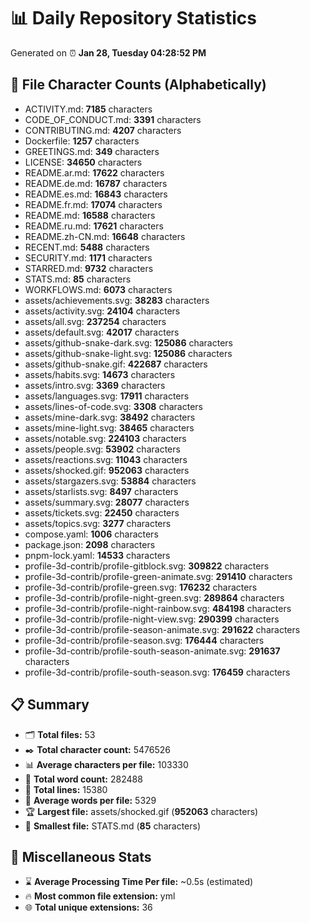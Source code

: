 # 📊 Daily Repository Statistics
Generated on ⏰ **Jan 28, Tuesday 04:28:52 PM**

## 📂 File Character Counts (Alphabetically)
- ACTIVITY.md: **7185** characters
- CODE_OF_CONDUCT.md: **3391** characters
- CONTRIBUTING.md: **4207** characters
- Dockerfile: **1257** characters
- GREETINGS.md: **349** characters
- LICENSE: **34650** characters
- README.ar.md: **17622** characters
- README.de.md: **16787** characters
- README.es.md: **16843** characters
- README.fr.md: **17074** characters
- README.md: **16588** characters
- README.ru.md: **17621** characters
- README.zh-CN.md: **16648** characters
- RECENT.md: **5488** characters
- SECURITY.md: **1171** characters
- STARRED.md: **9732** characters
- STATS.md: **85** characters
- WORKFLOWS.md: **6073** characters
- assets/achievements.svg: **38283** characters
- assets/activity.svg: **24104** characters
- assets/all.svg: **237254** characters
- assets/default.svg: **42017** characters
- assets/github-snake-dark.svg: **125086** characters
- assets/github-snake-light.svg: **125086** characters
- assets/github-snake.gif: **422687** characters
- assets/habits.svg: **14673** characters
- assets/intro.svg: **3369** characters
- assets/languages.svg: **17911** characters
- assets/lines-of-code.svg: **3308** characters
- assets/mine-dark.svg: **38492** characters
- assets/mine-light.svg: **38465** characters
- assets/notable.svg: **224103** characters
- assets/people.svg: **53902** characters
- assets/reactions.svg: **11043** characters
- assets/shocked.gif: **952063** characters
- assets/stargazers.svg: **53884** characters
- assets/starlists.svg: **8497** characters
- assets/summary.svg: **28077** characters
- assets/tickets.svg: **22450** characters
- assets/topics.svg: **3277** characters
- compose.yaml: **1006** characters
- package.json: **2098** characters
- pnpm-lock.yaml: **14533** characters
- profile-3d-contrib/profile-gitblock.svg: **309822** characters
- profile-3d-contrib/profile-green-animate.svg: **291410** characters
- profile-3d-contrib/profile-green.svg: **176232** characters
- profile-3d-contrib/profile-night-green.svg: **289864** characters
- profile-3d-contrib/profile-night-rainbow.svg: **484198** characters
- profile-3d-contrib/profile-night-view.svg: **290399** characters
- profile-3d-contrib/profile-season-animate.svg: **291622** characters
- profile-3d-contrib/profile-season.svg: **176444** characters
- profile-3d-contrib/profile-south-season-animate.svg: **291637** characters
- profile-3d-contrib/profile-south-season.svg: **176459** characters

## 📋 Summary
- 🗂️ **Total files:** 53
- ✒️ **Total character count:** 5476526
- 📊 **Average characters per file:** 103330
- 📝 **Total word count:** 282488
- 🧾 **Total lines:** 15380
- 📐 **Average words per file:** 5329
- 🏆 **Largest file:** assets/shocked.gif (**952063** characters)
- 🥉 **Smallest file:** STATS.md (**85** characters)

## 🌟 Miscellaneous Stats
- ⌛ **Average Processing Time Per file:** ~0.5s (estimated)
- 🔥 **Most common file extension:** yml
- 🌐 **Total unique extensions:** 36
